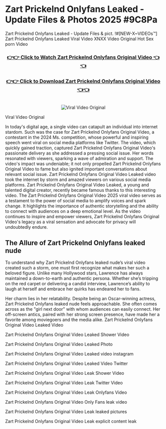 # Zart Prickelnd Onlyfans Leaked - Update Files & Photos 2025 #9C8Pa

Zart Prickelnd Onlyfans Leaked - Update Files & pict. !#[NEW-X~VIDEOs™] Zart Prickelnd Onlyfans Leaked Viral Video XNXX Video Original Hot Sex porn Video
<br>
<div align="center">
<h3><a href="https://links2leaks.com?utm_source=zartprickelnd&utm_medium=gitlong" rel="nofollow">👉👉 Click to Watch Zart Prickelnd Onlyfans Original Video 👈👈</a></h3>
<h3><a href="https://links2leaks.com?utm_source=zartprickelnd&utm_medium=gitlong" rel="nofollow">👉👉 Click to Download Zart Prickelnd Onlyfans Original Video 👈👈</a></h3>
<br>
<a href="https://links2leaks.com?utm_source=zartprickelnd&utm_medium=gitlong" rel="nofollow"><img src="https://i.ibb.co/Gkj2r4b/banner.png" alt="Viral Video Original" style="max-width: 100%; display: inline-block;" data-target="animated-image.originalImage"></a>
</div>

Viral Video Original

In today's digital age, a single video can catapult an individual into internet stardom. Such was the case for Zart Prickelnd Onlyfans Original Video, a contestant in the 2024 Ms. competition, whose powerful and inspiring speech went viral on social media platforms like Twitter.
The video, which quickly gained traction, captured Zart Prickelnd Onlyfans Original Video's passionate delivery as she addressed a pressing social issue. Her words resonated with viewers, sparking a wave of admiration and support. The video's impact was undeniable; it not only propelled Zart Prickelnd Onlyfans Original Video to fame but also ignited important conversations about relevant social issue.
Zart Prickelnd Onlyfans Original Video Leaked video took the internet by storm and amazed viewers on various social media platforms. Zart Prickelnd Onlyfans Original Video Leaked, a young and talented digital creator, recently became famous thanks to this interesting video.
The Zart Prickelnd Onlyfans Original Video 2025 viral video serves as a testament to the power of social media to amplify voices and spark change. It highlights the importance of authentic storytelling and the ability to connect with audiences on a deep emotional level. As the video continues to inspire and empower viewers, Zart Prickelnd Onlyfans Original Video's legacy as a viral sensation and advocate for privacy will undoubtedly endure.

<h2>The Allure of Zart Prickelnd Onlyfans leaked nude</h2>


To understand why Zart Prickelnd Onlyfans leaked nude’s viral video created such a storm, one must first recognize what makes her such a beloved figure. Unlike many Hollywood stars, Lawrence has always maintained a down-to-earth and authentic persona. Whether she’s tripping on the red carpet or delivering a candid interview, Lawrence’s ability to laugh at herself and embrace her quirks has endeared her to fans.

Her charm lies in her relatability. Despite being an Oscar-winning actress, Zart Prickelnd Onlyfans leaked nude feels approachable. She often comes across as the "girl next door" with whom audiences can easily connect. Her off-screen antics, paired with her strong screen presence, have made her a favorite among moviegoers and the media alike.
Zart Prickelnd Onlyfans Original Video Leaked Video

Zart Prickelnd Onlyfans Original Video Leaked Shower Video

Zart Prickelnd Onlyfans Original Video Leaked Photo

Zart Prickelnd Onlyfans Original Video Leaked video instagram

Zart Prickelnd Onlyfans Original Video Leaked Video Twitter

Zart Prickelnd Onlyfans Original Video Leak Shower Video

Zart Prickelnd Onlyfans Original Video Leak Twitter Video

Zart Prickelnd Onlyfans Original Video Leak Onlyfans Video

Zart Prickelnd Onlyfans Original Video Only Fans leak video

Zart Prickelnd Onlyfans Original Video Leak leaked pictures

Zart Prickelnd Onlyfans Original Video Leak explicit content leak